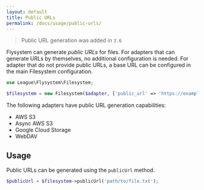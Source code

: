 ```yaml
---
layout: default
title: Public URLs
permalink: /docs/usage/public-urls/
---
```


> Public URL generation was added in `3.6`

Flysystem can generate _public URLs_ for files. For adapters that can generate URLs by themselves, no additional
configuration is needed. For adapter that do not provide public URLs, a base URL can be configured in the main
Filesystem configuration.

```php
use League\Flysystem\Filesystem;

$filesystem = new Filesystem($adapter, ['public_url' => 'https://example.org/assets/']);
```

The following adapters have public URL generation capabilities:

- AWS S3
- Async AWS S3
- Google Cloud Storage
- WebDAV

## Usage

Public URLs can be generated using the `publicUrl` method.

```php
$publicUrl = $filesystem->publicUrl('path/to/file.txt');
```


